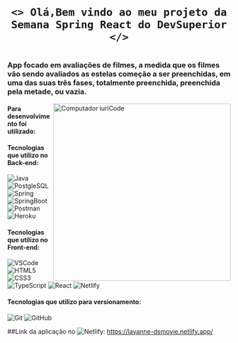 ### <h1 align="center">`<> Olá,Bem vindo ao meu projeto da Semana Spring React do DevSuperior </>` </h1>
  #
  
  <h3>App focado em avaliações de filmes, a medida que os filmes vão sendo avaliados as estelas começão a ser preenchidas, em uma das suas três  fases, totalmente preenchida, preenchida pela metade, ou vazia.</h3>
  
  <img src="https://raw.githubusercontent.com/MicaelliMedeiros/micaellimedeiros/master/image/computer-illustration.png" min-width="400px" max-width="400px" width="400px" align="right" alt="Computador iuriCode">
 
 #### Para desenvolvimento foi utilizado:
    
#### Tecnologias que utilizo no Back-end:
![Java](https://img.shields.io/badge/-Java-white?style=flat&logo=Java&logoColor=007396&)
![PostgleSQL](https://img.shields.io/badge/-PostgleSQL-white?style=flat&logo=Postgresql&logoColor=007396&)
![Spring](https://img.shields.io/badge/-Spring-white?style=flat&logo=Spring&logoColor=6DB33F&)
![SpringBoot](https://img.shields.io/badge/-Spring%20Boot-white?style=flat&logo=SpringBoot&logoColor=6DB33F&)
![Postman](https://img.shields.io/badge/-Postman-white?style=flat&logo=Postman&logoColor=FF6C37&)
![Heroku](https://img.shields.io/badge/-Heroku-white?style=flat&logo=Heroku&logoColor=430098&)

#### Tecnologias que utilizo no Front-end:
![VSCode](https://img.shields.io/badge/-VSCode-white?style=flat&logo=visualstudiocode&logoColor=007ACC&)
![HTML5](https://img.shields.io/badge/-HTML5-white?style=flat&logo=html5&logoColor=E34F26&)
![CSS3](https://img.shields.io/badge/-CSS3-white?style=flat&logo=css3&logoColor=1572B6&)
![TypeScript](https://img.shields.io/badge/-TypeScript-white?style=flat&logo=typescript&)
![React](https://img.shields.io/badge/-React-white?style=flat&logo=react&logoColor=007396&)
![Netlify](https://img.shields.io/badge/-Netlify-white?style=flat&logo=netlify&logoColor=00C7B7&)

#### Tecnologias que utilizo para versionamento:
![Git](https://img.shields.io/badge/-Git-white?style=flat&logo=Git&logoColor=F05032&)
![GitHub](https://img.shields.io/badge/-GitHub-white?style=flat&logo=GitHub&logoColor=181717&)

  
  ##Link da aplicação no ![Netlify](https://img.shields.io/badge/-Netlify-white?style=flat&logo=netlify&logoColor=00C7B7&): https://layanne-dsmovie.netlify.app/
